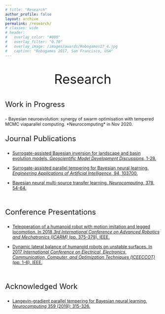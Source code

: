 ```yaml
---
# title: "Research"
author_profile: false
layout: archive
permalink: /research/
# classes: wide
# header:
#   overlay_color: "#000"
#   overlay_filter: "0.70"
#   overlay_image: /images/awards/Robogames17_4.jpg
#   caption: "Robogames 2017, San Francisco, USA"
---
```

<p style="text-align: center; font-size:42px;"> Research </p>
<p style="text-align: left; font-size:24px;"> Work in Progress </p>
 - Bayesian neuroevolution: synergy of swarm optimisation with tempered MCMC viaparallel computing. *Neurocomputing* in Nov 2020.

 <br>

<p style="text-align: left; font-size:24px;"> Journal Publications </p> 

 - [Surrogate-assisted Bayesian inversion for landscape and basin evolution models. *Geoscientific Model Development Discussions*, 1-28.](https://gmd.copernicus.org/articles/13/2959/2020/gmd-13-2959-2020.html)

 - [Surrogate-assisted parallel tempering for Bayesian neural learning. *Engineering Applications of Artificial Intelligence*, 94, 103700.](https://www.sciencedirect.com/science/article/abs/pii/S0952197620301299)

 - [Bayesian neural multi-source transfer learning. *Neurocomputing*, 378, 54-64.](https://www.sciencedirect.com/science/article/abs/pii/S0925231219314213)

<br>

<p style="text-align: left; font-size:24px;"> Conference Presentations </p> 

 - [Teleoperation of a humanoid robot with motion imitation and legged locomotion. In 2018 *3rd International Conference on Advanced Robotics and Mechatronics (ICARM)* (pp. 375-379). IEEE.](https://ieeexplore.ieee.org/document/8610719)

 - [Dynamic lateral balance of humanoid robots on unstable surfaces. In 2017 *International Conference on Electrical, Electronics, Communication, Computer, and Optimization Techniques (ICEECCOT)* (pp. 1-6). IEEE.](https://ieeexplore.ieee.org/abstract/document/8284564)

<br>

<p style="text-align: left; font-size:24px;"> Acknowledged Work</p> 

 - [Langevin-gradient parallel tempering for Bayesian neural learning. *Neurocomputing* 359 (2019): 315-326.](https://www.sciencedirect.com/science/article/abs/pii/S0925231219308069)

